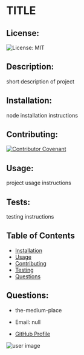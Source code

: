 # TITLE
 
## License: 
![License: MIT](https://img.shields.io/badge/License-MIT-green.svg) 
 
## Description: 
short description of project 
 
## Installation: 
node installation instructions 
 
## Contributing: 
[![Contributor Covenant](https://img.shields.io/badge/Contributor%20Covenant-v2.0%20adopted-ff69b4.svg)](https://www.contributor-covenant.org/version/2/0/code_of_conduct/)

## Usage: 
project usage instructions

## Tests: 
testing instructions

## Table of Contents
* [Installation](#installation)
* [Usage](#usage)
* [Contributing](#contributing)
* [Testing](#tests)
* [Questions](#questions)

## Questions: 
* the-medium-place
* Email: null
 
* [GitHub Profile](https://github.com/the-medium-place)

![user image](https://avatars3.githubusercontent.com/u/58536071?v=4&s=40)

